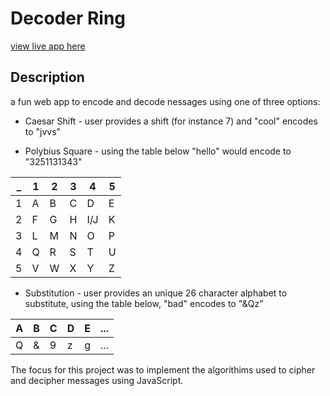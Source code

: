 # Decoder Ring

[view live app here](https://thoribonner.github.io/decoder-ring-capstone/)

## Description

a fun web app to encode and decode nessages using one of three options:

 - Caesar Shift - user provides a shift (for instance 7) and "cool" encodes to "jvvs"
 
 
 - Polybius Square - using the table below "hello" would encode to "3251131343"
     
| _ |  1  |  2  |  3  |  4  |  5  |
|---|---|---|---|-----|---|
| 1 | A | B | C |  D  | E |
| 2 | F | G | H | I/J | K |
| 3 | L | M | N |  O  | P |
| 4 | Q | R | S |  T  | U |
| 5 | V | W | X |  Y  | Z |
  
  - Substitution - user provides an unique 26 character alphabet to substitute, using the table below, "bad" encodes to "&Qz"
  
| A | B | C | D | E | ... |
|---|---|---|---|---|-----|
| Q | & | 9 | z | g | ... |

The focus for this project was to implement the algorithims used to cipher and decipher messages using JavaScript.
